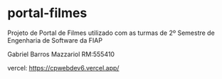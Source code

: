 # portal-filmes
 Projeto de Portal de Filmes utilizado com as turmas de 2º Semestre de Engenharia de Software da FIAP

 Gabriel Barros Mazzariol RM:555410

vercel: https://cpwebdev6.vercel.app/
